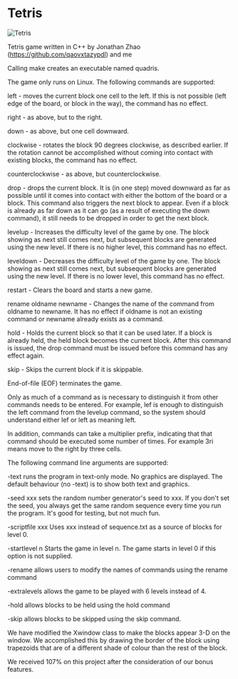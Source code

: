 # Tetris

![Tetris](https://github.com/simon-qi/Tetris/blob/master/tetris.screenshot.PNG)

Tetris game written in C++ by Jonathan Zhao (https://github.com/qaovxtazypdl) and me

Calling make creates an executable named quadris.

The game only runs on Linux. 
The following commands are supported:

left - moves the current block one cell to the left. If this is not possible (left edge of the board,
or block in the way), the command has no effect.

right - as above, but to the right.

down - as above, but one cell downward.

clockwise - rotates the block 90 degrees clockwise, as described earlier. If the rotation cannot
be accomplished without coming into contact with existing blocks, the command has no effect.

counterclockwise - as above, but counterclockwise.

drop - drops the current block. It is (in one step) moved downward as far as possible until
it comes into contact with either the bottom of the board or a block. This command also
triggers the next block to appear. Even if a block is already as far down as it can go (as a
result of executing the down command), it still needs to be dropped in order to get the next
block.

levelup - Increases the difficulty level of the game by one. The block showing as next still
comes next, but subsequent blocks are generated using the new level. If there is no higher
level, this command has no effect.

leveldown - Decreases the difficulty level of the game by one. The block showing as next still
comes next, but subsequent blocks are generated using the new level. If there is no lower
level, this command has no effect.

restart - Clears the board and starts a new game.

rename oldname newname - Changes the name of the command from oldname to newname. It has no effect if oldname is not an existing command or newname already exists as a command.

hold - Holds the current block so that it can be used later. If a block is already held, the held block becomes the current block. After this command is issued, the drop command must be issued before this command has any effect again.

skip - Skips the current block if it is skippable.

End-of-file (EOF) terminates the game.

Only as much of a command as is necessary to distinguish it from other commands needs to be entered. For example, lef is enough to distinguish the left command from the levelup command, so the system should understand either lef or left as meaning left.

In addition, commands can take a multiplier prefix, indicating that that command should be executed some number of times. For example 3ri means move to the right by three cells. 

The following command line arguments are supported:

-text runs the program in text-only mode. No graphics are displayed. The default behaviour (no -text) is to show both text and graphics.

-seed xxx sets the random number generator's seed to xxx. If you don't set the seed, you always get the same random sequence every time you run the program. It's good for testing, but not much fun.

-scriptfile xxx Uses xxx instead of sequence.txt as a source of blocks for level 0.

-startlevel n Starts the game in level n. The game starts in level 0 if this option is not supplied.

-rename allows users to modify the names of commands using the rename command

-extralevels allows the game to be played with 6 levels instead of 4.

-hold allows blocks to be held using the hold command

-skip allows blocks to be skipped using the skip command.

We have modified the Xwindow class to make the blocks appear 3-D on the window. We accomplished this by drawing the border of the block using trapezoids that are of a different shade of colour than the rest of the block.

We received 107% on this project after the consideration of our bonus features.
